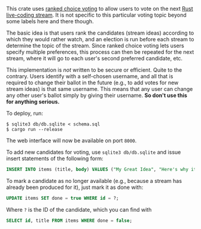 This crate uses [ranked choice
voting](https://ballotpedia.org/Ranked-choice_voting_(RCV)) to allow
users to vote on the next [Rust live-coding
stream](https://youtube.com/c/JonGjengset). It is not specific to this
particular voting topic beyond some labels here and there though.

The basic idea is that users rank the candidates (stream ideas)
according to which they would rather watch, and an election is run
before each stream to determine the topic of the stream. Since ranked
choice voting lets users specify multiple preferences, this process can
then be repeated for the next stream, where it will go to each user's
second preferred candidate, etc.

This implementation is *not* written to be secure or efficient. Quite to
the contrary. Users identify with a self-chosen username, and all that
is required to change their ballot in the future (e.g., to add votes for
new stream ideas) is that same username. This means that any user can
change any other user's ballot simply by giving their username. **So
don't use this for anything serious.**

To deploy, run:

```console
$ sqlite3 db/db.sqlite < schema.sql
$ cargo run --release
```

The web interface will now be available on port `8000`.

To add new candidates for voting, use `sqlite3 db/db.sqlite` and issue
insert statements of the following form:

```sql
INSERT INTO items (title, body) VALUES ("My Great Idea", "Here's why it's great");
```

To mark a candidate as no longer available (e.g., because a stream has
already been produced for it), just mark it as done with:

```sql
UPDATE items SET done = true WHERE id = ?;
```

Where `?` is the ID of the candidate, which you can find with

```sql
SELECT id, title FROM items WHERE done = false;
```

